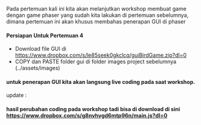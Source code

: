 Pada pertemuan kali ini kita akan melanjutkan workshop membuat game dengan game phaser yang sudah kita lakukan di pertemuan sebelumnya,
dimana pertemuan ini akan khusus membahas penerapan GUI di phaser

#### Persiapan Untuk Pertemuan 4
- Download file GUI di https://www.dropbox.com/s/le85seek0gkclcq/guiBirdGame.zip?dl=0
- COPY dan PASTE folder gui di folder images project sebelumnya (../assets/images)
  
#### untuk penerapan GUI kita akan langsung live coding pada saat workshop.

update :
#### hasil perubahan coding pada workshop tadi bisa di download di sini https://www.dropbox.com/s/g8nvhvgd6mtp96n/main.js?dl=0
